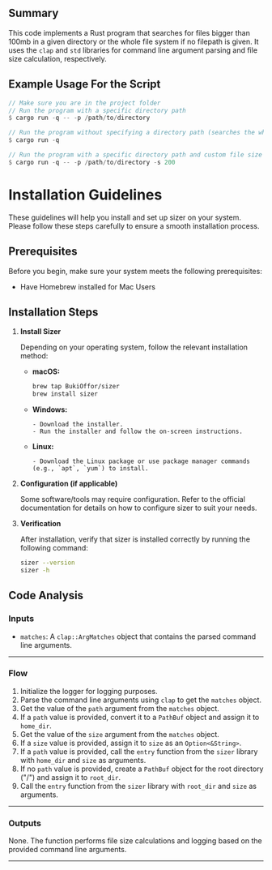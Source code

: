 ## Summary
This code implements a Rust program that searches for files bigger than 100mb in a given directory or the whole file system if no filepath is given. It uses the `clap` and `std` libraries for command line argument parsing and file size calculation, respectively.

## Example Usage For the Script
```rust
// Make sure you are in the project folder
// Run the program with a specific directory path
$ cargo run -q -- -p /path/to/directory

// Run the program without specifying a directory path (searches the whole file system)
$ cargo run -q

// Run the program with a specific directory path and custom file size threshold
$ cargo run -q -- -p /path/to/directory -s 200
```


# Installation Guidelines

These guidelines will help you install and set up sizer on your system. Please follow these steps carefully to ensure a smooth installation process.

## Prerequisites

Before you begin, make sure your system meets the following prerequisites:

- Have Homebrew installed for Mac Users

## Installation Steps


1. **Install Sizer**

   Depending on your operating system, follow the relevant installation method:

   - **macOS:**
        ```bash 
        brew tap BukiOffor/sizer
        brew install sizer
        ```

   - **Windows:**
     ```
     - Download the installer.
     - Run the installer and follow the on-screen instructions.
     ```
   
   - **Linux:**
     ```
     - Download the Linux package or use package manager commands (e.g., `apt`, `yum`) to install.
     ```
2. **Configuration (if applicable)**

   Some software/tools may require configuration. Refer to the official documentation for details on how to configure sizer to suit your needs.

3. **Verification**

   After installation, verify that sizer is installed correctly by running the following command:

    ```bash
    sizer --version
    sizer -h
    ```

## Code Analysis
### Inputs
- `matches`: A `clap::ArgMatches` object that contains the parsed command line arguments.
___
### Flow
1. Initialize the logger for logging purposes.
2. Parse the command line arguments using `clap` to get the `matches` object.
3. Get the value of the `path` argument from the `matches` object.
4. If a `path` value is provided, convert it to a `PathBuf` object and assign it to `home_dir`.
5. Get the value of the `size` argument from the `matches` object.
6. If a `size` value is provided, assign it to `size` as an `Option<&String>`.
7. If a `path` value is provided, call the `entry` function from the `sizer` library with `home_dir` and `size` as arguments.
8. If no `path` value is provided, create a `PathBuf` object for the root directory ("/") and assign it to `root_dir`.
9. Call the `entry` function from the `sizer` library with `root_dir` and `size` as arguments.
___
### Outputs
None. The function performs file size calculations and logging based on the provided command line arguments.
___
